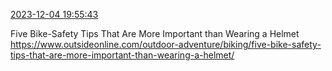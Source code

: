 [2023-12-04 19:55:43](https://mstdn.social/@hill_wanderer/111523905102310902)

Five Bike-Safety Tips That Are More Important than Wearing a Helmet <a href="https://www.outsideonline.com/outdoor-adventure/biking/five-bike-safety-tips-that-are-more-important-than-wearing-a-helmet/" target="_blank" rel="nofollow noopener noreferrer" translate="no">https://www.outsideonline.com/outdoor-adventure/biking/five-bike-safety-tips-that-are-more-important-than-wearing-a-helmet/</a>